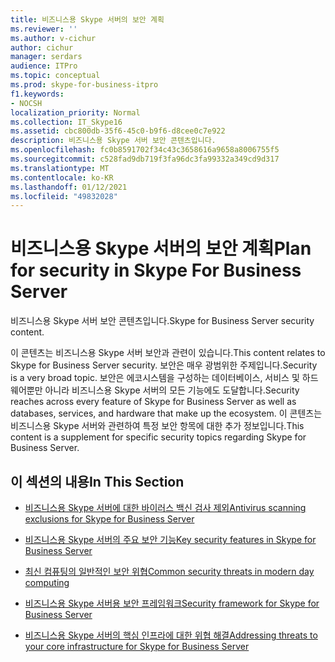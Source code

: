 ```yaml
---
title: 비즈니스용 Skype 서버의 보안 계획
ms.reviewer: ''
ms.author: v-cichur
author: cichur
manager: serdars
audience: ITPro
ms.topic: conceptual
ms.prod: skype-for-business-itpro
f1.keywords:
- NOCSH
localization_priority: Normal
ms.collection: IT_Skype16
ms.assetid: cbc800db-35f6-45c0-b9f6-d8cee0c7e922
description: 비즈니스용 Skype 서버 보안 콘텐츠입니다.
ms.openlocfilehash: fc0b8591702f34c43c3658616a9658a8006755f5
ms.sourcegitcommit: c528fad9db719f3fa96dc3fa99332a349cd9d317
ms.translationtype: MT
ms.contentlocale: ko-KR
ms.lasthandoff: 01/12/2021
ms.locfileid: "49832028"
---
```

# <a name="plan-for-security-in-skype-for-business-server"></a><span data-ttu-id="51286-103">비즈니스용 Skype 서버의 보안 계획</span><span class="sxs-lookup"><span data-stu-id="51286-103">Plan for security in Skype For Business Server</span></span> 
 
<span data-ttu-id="51286-104">비즈니스용 Skype 서버 보안 콘텐츠입니다.</span><span class="sxs-lookup"><span data-stu-id="51286-104">Skype for Business Server security content.</span></span> 
  
<span data-ttu-id="51286-105">이 콘텐츠는 비즈니스용 Skype 서버 보안과 관련이 있습니다.</span><span class="sxs-lookup"><span data-stu-id="51286-105">This content relates to Skype for Business Server security.</span></span> <span data-ttu-id="51286-106">보안은 매우 광범위한 주제입니다.</span><span class="sxs-lookup"><span data-stu-id="51286-106">Security is a very broad topic.</span></span> <span data-ttu-id="51286-107">보안은 에코시스템을 구성하는 데이터베이스, 서비스 및 하드웨어뿐만 아니라 비즈니스용 Skype 서버의 모든 기능에도 도달합니다.</span><span class="sxs-lookup"><span data-stu-id="51286-107">Security reaches across every feature of Skype for Business Server as well as databases, services, and hardware that make up the ecosystem.</span></span> <span data-ttu-id="51286-108">이 콘텐츠는 비즈니스용 Skype 서버와 관련하여 특정 보안 항목에 대한 추가 정보입니다.</span><span class="sxs-lookup"><span data-stu-id="51286-108">This content is a supplement for specific security topics regarding Skype for Business Server.</span></span>
  
## <a name="in-this-section"></a><span data-ttu-id="51286-109">이 섹션의 내용</span><span class="sxs-lookup"><span data-stu-id="51286-109">In This Section</span></span>

- [<span data-ttu-id="51286-110">비즈니스용 Skype 서버에 대한 바이러스 백신 검사 제외</span><span class="sxs-lookup"><span data-stu-id="51286-110">Antivirus scanning exclusions for Skype for Business Server</span></span>](antivirus.md)
    
- [<span data-ttu-id="51286-111">비즈니스용 Skype 서버의 주요 보안 기능</span><span class="sxs-lookup"><span data-stu-id="51286-111">Key security features in Skype for Business Server</span></span>](key-security.md)
    
- [<span data-ttu-id="51286-112">최신 컴퓨팅의 일반적인 보안 위협</span><span class="sxs-lookup"><span data-stu-id="51286-112">Common security threats in modern day computing</span></span>](common-threats.md)
    
- [<span data-ttu-id="51286-113">비즈니스용 Skype 서버용 보안 프레임워크</span><span class="sxs-lookup"><span data-stu-id="51286-113">Security framework for Skype for Business Server</span></span>](security-framework.md)
    
- [<span data-ttu-id="51286-114">비즈니스용 Skype 서버의 핵심 인프라에 대한 위협 해결</span><span class="sxs-lookup"><span data-stu-id="51286-114">Addressing threats to your core infrastructure for Skype for Business Server</span></span>](addressing-threats.md)
    

